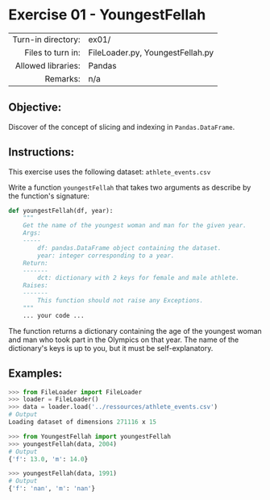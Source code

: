 # Exercise 01 - YoungestFellah

|                         |                    |
| -----------------------:| ------------------ |
|   Turn-in directory:    |  ex01/              |
|   Files to turn in:     |  FileLoader.py, YoungestFellah.py |
|   Allowed libraries:    |  Pandas            |
|   Remarks:              |  n/a               |

## Objective:
Discover of the concept of slicing and indexing in ```Pandas.DataFrame```.

## Instructions:
This exercise uses the following dataset: `athlete_events.csv`

Write a function `youngestFellah` that takes two arguments as describe by the function's signature:
```python
def youngestFellah(df, year):
	"""
	Get the name of the youngest woman and man for the given year.
	Args:
	-----
		df: pandas.DataFrame object containing the dataset.
		year: integer corresponding to a year.
	Return:
	-------
		dct: dictionary with 2 keys for female and male athlete.
	Raises:
	-------
		This function should not raise any Exceptions.
    """
	... your code ...
```

The function returns a dictionary containing the age of the youngest woman and man who took part in the Olympics on that year. The name of the dictionary's keys is up to you, but it must be self-explanatory.

## Examples:

```python
>>> from FileLoader import FileLoader
>>> loader = FileLoader()
>>> data = loader.load('../ressources/athlete_events.csv')
# Output
Loading dataset of dimensions 271116 x 15

>>> from YoungestFellah import youngestFellah
>>> youngestFellah(data, 2004)
# Output
{'f': 13.0, 'm': 14.0}

>>> youngestFellah(data, 1991)
# Output
{'f': 'nan', 'm': 'nan'}
```
